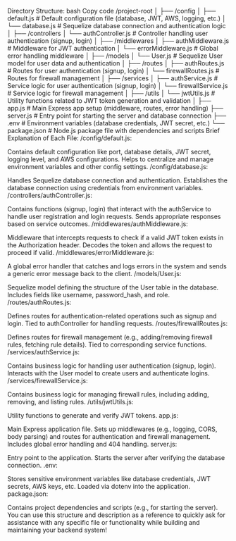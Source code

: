 Directory Structure:
bash
Copy code
/project-root
│
├── /config
│ ├── default.js # Default configuration file (database, JWT, AWS, logging, etc.)
│ └── database.js # Sequelize database connection and authentication logic
│
├── /controllers
│ └── authController.js # Controller handling user authentication (signup, login)
│
├── /middlewares
│ ├── authMiddleware.js # Middleware for JWT authentication
│ └── errorMiddleware.js # Global error handling middleware
│
├── /models
│ └── User.js # Sequelize User model for user data and authentication
│
├── /routes
│ ├── authRoutes.js # Routes for user authentication (signup, login)
│ └── firewallRoutes.js # Routes for firewall management
│
├── /services
│ ├── authService.js # Service logic for user authentication (signup, login)
│ └── firewallService.js # Service logic for firewall management
│
├── /utils
│ └── jwtUtils.js # Utility functions related to JWT token generation and validation
│
├── app.js # Main Express app setup (middleware, routes, error handling)
├── server.js # Entry point for starting the server and database connection
├── .env # Environment variables (database credentials, JWT secret, etc.)
└── package.json # Node.js package file with dependencies and scripts
Brief Explanation of Each File:
/config/default.js:

Contains default configuration like port, database details, JWT secret, logging level, and AWS configurations.
Helps to centralize and manage environment variables and other config settings.
/config/database.js:

Handles Sequelize database connection and authentication.
Establishes the database connection using credentials from environment variables.
/controllers/authController.js:

Contains functions (signup, login) that interact with the authService to handle user registration and login requests.
Sends appropriate responses based on service outcomes.
/middlewares/authMiddleware.js:

Middleware that intercepts requests to check if a valid JWT token exists in the Authorization header.
Decodes the token and allows the request to proceed if valid.
/middlewares/errorMiddleware.js:

A global error handler that catches and logs errors in the system and sends a generic error message back to the client.
/models/User.js:

Sequelize model defining the structure of the User table in the database.
Includes fields like username, password_hash, and role.
/routes/authRoutes.js:

Defines routes for authentication-related operations such as signup and login.
Tied to authController for handling requests.
/routes/firewallRoutes.js:

Defines routes for firewall management (e.g., adding/removing firewall rules, fetching rule details).
Tied to corresponding service functions.
/services/authService.js:

Contains business logic for handling user authentication (signup, login).
Interacts with the User model to create users and authenticate logins.
/services/firewallService.js:

Contains business logic for managing firewall rules, including adding, removing, and listing rules.
/utils/jwtUtils.js:

Utility functions to generate and verify JWT tokens.
app.js:

Main Express application file.
Sets up middlewares (e.g., logging, CORS, body parsing) and routes for authentication and firewall management.
Includes global error handling and 404 handling.
server.js:

Entry point to the application.
Starts the server after verifying the database connection.
.env:

Stores sensitive environment variables like database credentials, JWT secrets, AWS keys, etc.
Loaded via dotenv into the application.
package.json:

Contains project dependencies and scripts (e.g., for starting the server).
You can use this structure and description as a reference to quickly ask for assistance with any specific file or functionality while building and maintaining your backend system!
